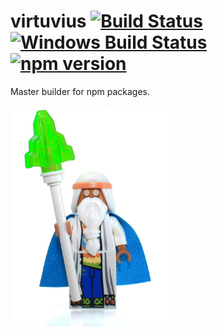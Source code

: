 # virtuvius [![Build Status](https://travis-ci.org/thomashuston/vitruvius.svg?branch=master)](https://travis-ci.org/thomashuston/vitruvius) [![Windows Build Status](https://ci.appveyor.com/api/projects/status/5prw8lfj8vvetdp7/branch/master?svg=true)](https://ci.appveyor.com/project/thomashuston/vitruvius/branch/master) [![npm version](https://badge.fury.io/js/vitruvius.svg)](http://badge.fury.io/js/vitruvius)

 Master builder for npm packages.

<img src="./docs/img/vitruvius.jpg" style="width: 50%;" />
